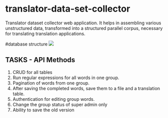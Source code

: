 # translator-data-set-collector
Translator dataset collector web application. It helps in assembling various unstructured data, transformed into a structured parallel corpus, necessary for translating translation applications.

#database structure
<img src="https://ucarecdn.com/617bab66-f1cc-433a-a6e5-d4ce5c48b27b/datasetcollector3.png" />


## TASKS - API Methods

1. CRUD for all tables
2. Run regular expressions for all words in one group.
3. Pagination of words from one group.
4. After saving the completed words, save them to a file and a translation table.
5. Authentication for editing group words.
6. Change the group status of super admin only
7. Ability to save the old version

